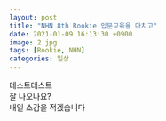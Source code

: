 ```yaml
---
layout: post
title: "NHN 8th Rookie 입문교육을 마치고"
date: 2021-01-09 16:13:30 +0900
image: 2.jpg
tags: [Rookie, NHN]
categories: 일상
---
```

테스트테스트  
잘 나오나요?  
내일 소감을 적겠습니다  